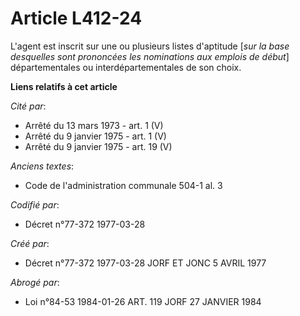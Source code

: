 # Article L412-24

L'agent est inscrit sur une ou plusieurs listes d'aptitude [*sur la base desquelles sont prononcées les nominations aux
emplois de début*] départementales ou interdépartementales de son choix.

**Liens relatifs à cet article**

_Cité par_:

  - Arrêté du 13 mars 1973 - art. 1 (V)
  - Arrêté du 9 janvier 1975 - art. 1 (V)
  - Arrêté du 9 janvier 1975 - art. 19 (V)

_Anciens textes_:

  - Code de l'administration communale 504-1 al. 3

_Codifié par_:

  - Décret n°77-372 1977-03-28

_Créé par_:

  - Décret n°77-372 1977-03-28 JORF ET JONC 5 AVRIL 1977

_Abrogé par_:

  - Loi n°84-53 1984-01-26 ART. 119 JORF 27 JANVIER 1984
